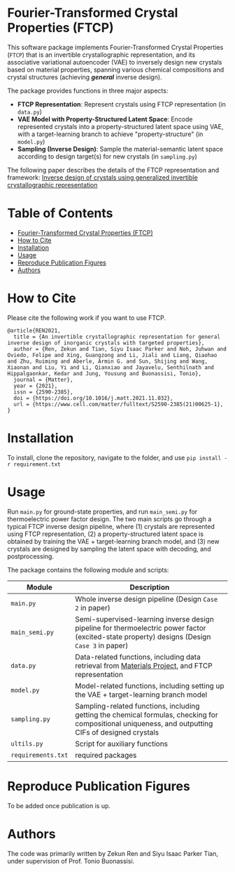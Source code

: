 # Fourier-Transformed Crystal Properties (FTCP)

This software package implements Fourier-Transformed Crystal Properties (`FTCP`) that is an invertible crystallographic representation, and its associative variational autoencoder (VAE) to inversely design new crystals based on material properties, spanning various chemical compositions and crystal structures (achieving **_general_** inverse design).

The package provides functions in three major aspects:
- **FTCP Representation**: Represent crystals using FTCP representation (in `data.py`)
- **VAE Model with Property-Structured Latent Space**: Encode represented crystals into a property-structured latent space using VAE,  with a target-learning branch to achieve "property-structure" (in `model.py`)
- **Sampling (Inverse Design)**: Sample the material-semantic latent space according to design target(s) for new crystals (in `sampling.py`)

The following paper describes the details of the FTCP representation and framework: 
[Inverse design of crystals using generalized invertible crystallographic
representation](https://arxiv.org/pdf/2005.07609.pdf)

# Table of Contents
- [Fourier-Transformed Crystal Properties (FTCP)](#fourier-transformed-crystal-properties-ftcp)
- [How to Cite](#how-to-cite)
- [Installation](#installation)
- [Usage](#usage)
- [Reproduce Publication Figures](#reproduce-publication-figures)
- [Authors](#authors)

# How to Cite

Please cite the following work if you want to use FTCP.
```
@article{REN2021,
  title = {An invertible crystallographic representation for general inverse design of inorganic crystals with targeted properties},
  author = {Ren, Zekun and Tian, Siyu Isaac Parker and Noh, Juhwan and Oviedo, Felipe and Xing, Guangzong and Li, Jiali and Liang, Qiaohao and Zhu, Ruiming and Aberle, Armin G. and Sun, Shijing and Wang, Xiaonan and Liu, Yi and Li, Qianxiao and Jayavelu, Senthilnath and Hippalgaonkar, Kedar and Jung, Yousung and Buonassisi, Tonio},
  journal = {Matter},
  year = {2021},
  issn = {2590-2385},
  doi = {https://doi.org/10.1016/j.matt.2021.11.032},
  url = {https://www.cell.com/matter/fulltext/S2590-2385(21)00625-1},
}
```

# Installation

To install, clone the repository, navigate to the folder, and use
`pip install -r requirement.txt`


# Usage

Run `main.py` for ground-state properties, and run `main_semi.py` for thermoelectric power factor design. The two main scripts go through a typical FTCP inverse design pipeline, where (1) crystals are represented using FTCP representation, (2) a property-structured latent space is obtained by training the VAE + target-learning branch model, and (3) new crystals are designed by sampling the latent space with decoding, and postprocessing.

The package contains the following module and scripts:

| Module | Description |
| ------------- | ------------------------------ |
| `main.py`      | Whole inverse design pipeline (Design `Case 2` in paper)|
| `main_semi.py`      | Semi-supervised-learning inverse design pipeline for thermoelectric power factor (excited-state property) designs (Design `Case 3` in paper)|
| `data.py`  | Data-related functions, including data retrieval from [Materials Project](https://materialsproject.org/), and FTCP representation|
| `model.py`  | Model-related functions, including setting up the VAE + target-learning branch model|
| `sampling.py`  | Sampling-related functions, including getting the chemical formulas, checking for compositional uniqueness, and outputting CIFs of designed crystals|
| `ultils.py` | Script for auxiliary functions|
| `requirements.txt`| required packages|

# Reproduce Publication Figures

To be added once publication is up.

# Authors

The code was primarily written by Zekun Ren and Siyu Isaac Parker Tian, under supervision of Prof. Tonio Buonassisi.
